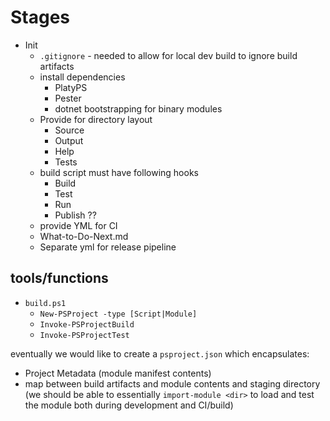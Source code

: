# Stages

- Init
  - `.gitignore` - needed to allow for local dev build to ignore build artifacts
  - install dependencies
    - PlatyPS
    - Pester
    - dotnet bootstrapping for binary modules
  - Provide for directory layout
    - Source
    - Output
    - Help
    - Tests
  - build script must have following hooks
    - Build
    - Test
    - Run
    - Publish ??
  - provide YML for CI
  - What-to-Do-Next.md
  - Separate yml for release pipeline

## tools/functions

- `build.ps1`
  - `New-PSProject -type [Script|Module]`
  - `Invoke-PSProjectBuild`
  - `Invoke-PSProjectTest`

eventually we would like to create a `psproject.json` which encapsulates:

- Project Metadata (module manifest contents)
- map between build artifacts and module contents and staging directory
  (we should be able to essentially `import-module <dir>` to load and test the module both during development and CI/build)


